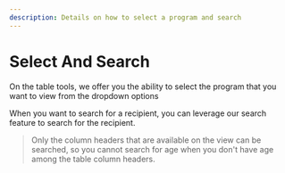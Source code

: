 ```yaml
---
description: Details on how to select a program and search
---
```


# Select And Search

On the table tools, we offer you the ability to select the program that you want to view from the dropdown options

When you want to search for a recipient, you can leverage our search feature to search for the recipient.

> Only the column headers that are available on the view can be searched, so you cannot search for age when you don't have age among the table column headers.
